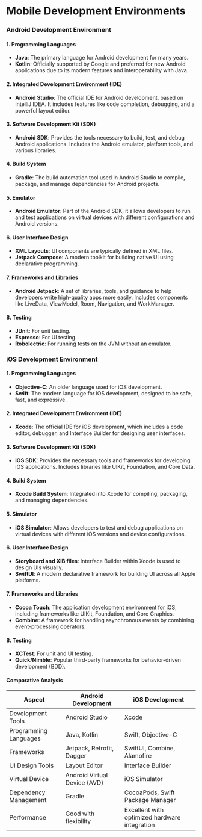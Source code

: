 # Mobile Development Environments

### Android Development Environment

#### 1. Programming Languages
- **Java**: The primary language for Android development for many years.
- **Kotlin**: Officially supported by Google and preferred for new Android applications due to its modern features and interoperability with Java.

#### 2. Integrated Development Environment (IDE)
- **Android Studio**: The official IDE for Android development, based on IntelliJ IDEA. It includes features like code completion, debugging, and a powerful layout editor.

#### 3. Software Development Kit (SDK)
- **Android SDK**: Provides the tools necessary to build, test, and debug Android applications. Includes the Android emulator, platform tools, and various libraries.

#### 4. Build System
- **Gradle**: The build automation tool used in Android Studio to compile, package, and manage dependencies for Android projects.

#### 5. Emulator
- **Android Emulator**: Part of the Android SDK, it allows developers to run and test applications on virtual devices with different configurations and Android versions.

#### 6. User Interface Design
- **XML Layouts**: UI components are typically defined in XML files.
- **Jetpack Compose**: A modern toolkit for building native UI using declarative programming.

#### 7. Frameworks and Libraries
- **Android Jetpack**: A set of libraries, tools, and guidance to help developers write high-quality apps more easily. Includes components like LiveData, ViewModel, Room, Navigation, and WorkManager.

#### 8. Testing
- **JUnit**: For unit testing.
- **Espresso**: For UI testing.
- **Robolectric**: For running tests on the JVM without an emulator.

### iOS Development Environment

#### 1. Programming Languages
- **Objective-C**: An older language used for iOS development.
- **Swift**: The modern language for iOS development, designed to be safe, fast, and expressive.

#### 2. Integrated Development Environment (IDE)
- **Xcode**: The official IDE for iOS development, which includes a code editor, debugger, and Interface Builder for designing user interfaces.

#### 3. Software Development Kit (SDK)
- **iOS SDK**: Provides the necessary tools and frameworks for developing iOS applications. Includes libraries like UIKit, Foundation, and Core Data.

#### 4. Build System
- **Xcode Build System**: Integrated into Xcode for compiling, packaging, and managing dependencies.

#### 5. Simulator
- **iOS Simulator**: Allows developers to test and debug applications on virtual devices with different iOS versions and device configurations.

#### 6. User Interface Design
- **Storyboard and XIB files**: Interface Builder within Xcode is used to design UIs visually.
- **SwiftUI**: A modern declarative framework for building UI across all Apple platforms.

#### 7. Frameworks and Libraries
- **Cocoa Touch**: The application development environment for iOS, including frameworks like UIKit, Foundation, and Core Graphics.
- **Combine**: A framework for handling asynchronous events by combining event-processing operators.

#### 8. Testing
- **XCTest**: For unit and UI testing.
- **Quick/Nimble**: Popular third-party frameworks for behavior-driven development (BDD).

#### Comparative Analysis

| Aspect                  | Android Development                              | iOS Development                                  |
|-------------------------|--------------------------------------------------|-------------------------------------------------|
| Development Tools       | Android Studio                                   | Xcode                                           |
| Programming Languages   | Java, Kotlin                                     | Swift, Objective-C                              |
| Frameworks              | Jetpack, Retrofit, Dagger                        | SwiftUI, Combine, Alamofire                     |
| UI Design Tools         | Layout Editor                                    | Interface Builder                               |
| Virtual Device          | Android Virtual Device (AVD)                     | iOS Simulator                                   |
| Dependency Management   | Gradle                                           | CocoaPods, Swift Package Manager                |
| Performance             | Good with flexibility                            | Excellent with optimized hardware integration   |

